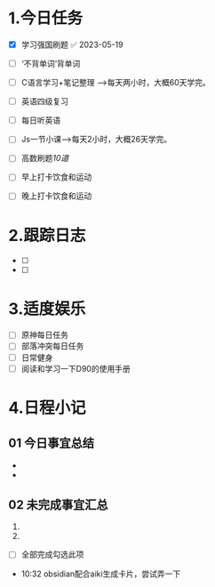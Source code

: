 # 1.今日任务

- [x] 学习强国刷题 ✅ 2023-05-19
- [ ] ‘不背单词’背单词
- [ ] C语言学习+笔记整理 -->每天两小时，大概60天学完。
- [ ] 英语四级复习
- [ ] 每日听英语
- [ ] Js一节小课-->每天2小时，大概26天学完。
- [ ] 高数刷题*10道*
- [ ] 早上打卡饮食和运动
- [ ] 晚上打卡饮食和运动


# 2.跟踪日志

- [ ] 
- [ ] 

# 3.适度娱乐

- [ ] 原神每日任务
- [ ] 部落冲突每日任务
- [ ] 日常健身
- [ ] 阅读和学习一下D90的使用手册

# 4.日程小记

## 01 今日事宜总结

- 
- 

## 02 未完成事宜汇总

1. 
2. 

- [ ] 全部完成勾选此项




- 10:32 obsidian配合aiki生成卡片，尝试弄一下